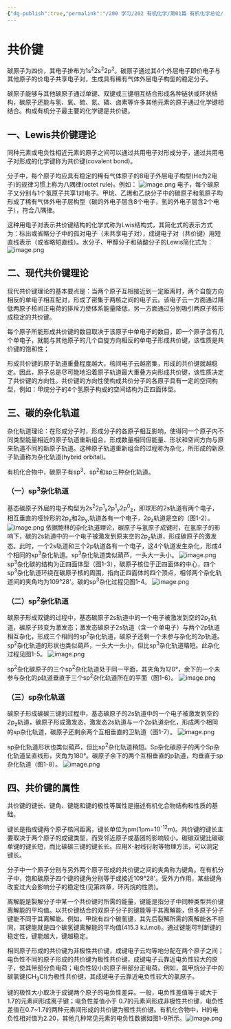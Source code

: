 ```yaml
---
{"dg-publish":true,"permalink":"/200 学习/202 有机化学/第01篇 有机化学总论/第01章 绪论/第2节 共价键/共价键/","title":"共价键","created":"2024-01-30T16:46:27.224+08:00","updated":"2024-01-30T17:25:57.425+08:00"}
---
```


# 共价键
碳原子为四价，其电子排布为1s<sup>2</sup>2s<sup>2</sup>2p<sup>2</sup>。碳原子通过其4个外层电子即价电子与其他原子的价电子共享电子对，生成具有稀有气体外层电子构型的稳定分子。

碳原子能够与其他碳原子通过单键、双键或三键相互结合形成各种链状或环状结构，碳原子还能与氢、氧、硫、氮、磷、卤素等许多其他元素的原子通过化学键相结合。构成有机分子最主要的化学键是共价键。
## 一、Lewis共价键理论 
同种元素或电负性相近元素的原子之间可以通过共用电子对形成分子，通过共用电子对形成的化学键称为共价键(covalent bond)。

分子中，每个原子均应具有稳定的稀有气体原子的8电子外层电子构型(He为2电子)的规律习惯上称为八隅律(octet rule)。例如：
![image.png](https://cdn.jsdelivr.net/gh/Dolan-Lance/Image-Jiang/202401301653)
电子，每个碳原子又分别与1个氢原子共享1对电子。甲烷、乙烯和乙炔分子中的碳原子和氢原子均形成了稀有气体外电子层构型（碳的外电子层含8个电子，氢的外电子层含2个电子），符合八隅律。

这种用电子对表示共价键结构的化学式称为Lwis结构式，其简化式的表示方式为：标出或省略分子中的孤对电子（未共享电子对），成键电子对（共价键）用短直线表示（或省略短直线）。水分子、甲醇分子和硝酸分子的Lewis简化式为：
![image.png](https://cdn.jsdelivr.net/gh/Dolan-Lance/Image-Jiang/202401301658054.jpg)
## 二、现代共价键理论
现代共价键理论的基本要点是：当两个原子互相接近到一定距离时，两个自旋方向相反的单电子相互配对，形成了密集于两核之间的电子云。该电子云一方面通过降低两原子核间正电荷的排斥力使体系能量降低，另一方面通过分别吸引两原子核形成稳定的共价键。

每个原子所能形成共价键的数目取决于该原子中单电子的数目，即一个原子含有几个单电子，就能与其他原子的几个自旋方向相反的单电子形成共价键，该性质是共价键的饱和性；

形成共价键的原子轨道重叠程度越大，核间电子云越密集，形成的共价键就越稳定。因此，原子总是尽可能地沿着原子轨道最大重叠方向形成共价键，该性质决定了共价键的方向性。共价键的方向性使构成共价分子的各原子具有一定的空间构型，例如：甲烷分子的4个氢原子构成的空间结构为正四面体型。
## 三、碳的杂化轨道 
杂化轨道理论：在形成分子时，形成分子的各原子相互影响，使得同一个原子内不同类型能量相近的原子轨道重新组合，形成数量相同但能量、形状和空间方向与原来轨道不同的新原子轨道。这种原子轨道重新组合的过程称为杂化，所形成的新原子轨道称为杂化轨道(hybrid orbital)。

有机化合物中，碳原子有sp<sup>3</sup>、sp<sup>2</sup>和sp三种杂化轨道。
### （一）sp<sup>3</sup>杂化轨道
基态碳原子外层的电子构型为2s<sup>2</sup>2p<sup>1</sup><sub>x</sub>2p<sup>1</sup><sub>y</sub>2p<sup>0</sup><sub>z</sub>，即球形的2s轨道有两个电子，相互垂直的哑铃形的2p<sub>x</sub>和2p<sub>y</sub>,轨道各有一个电子，2p<sub>z</sub>轨道是空的（图1-2）。
![image.png](https://cdn.jsdelivr.net/gh/Dolan-Lance/Image-Jiang/%E6%9C%89%E6%9C%BA%E5%8C%96%E5%AD%A6%20%E5%9B%BE1-2.jpg)
依据鲍林的杂化轨道理论，碳原子与氢原子成键时，在氢原子的影响下，碳的2s轨道中的一个电子被激发到原来空的2p<sub>z</sub>轨道，形成碳原子的激发态。此时，一个2s轨道和三个2p轨道各有一个电子，这4个轨道发生杂化，形成4个相同的sp<sup>3</sup>杂化轨道。sp<sup>3</sup>杂化轨道类似葫芦，一头大一头小。
![image.png](https://cdn.jsdelivr.net/gh/Dolan-Lance/Image-Jiang/%E6%9C%89%E6%9C%BA%E5%8C%96%E5%AD%A6%20%E5%9B%BE1-3.jpg)
sp<sup>3</sup>杂化碳的结构为正四面体型（图1-3），碳原子核位于正四面体的中心，四个sp<sup>3</sup>杂化轨道环绕在碳原子核的周围，指向正四面体的四个顶点，相邻两个杂化轨道间的夹角均为109°28'。碳的sp<sup>3</sup>杂化过程见图1-4。
![image.png](https://cdn.jsdelivr.net/gh/Dolan-Lance/Image-Jiang/202401301708568.jpg)

### （二）sp<sup>2</sup>杂化轨道
碳原子形成双键的过程中，基态碳原子2s轨道中的一个电子被激发到空的2p<sub>z</sub>轨道，碳原子转变为激发态；激发态碳原子2s轨道（含一个单电子）与两个2p轨道相互杂化，形成三个相同的sp<sup>2</sup>杂化轨道，碳原子还剩一个未参与杂化的2p轨道。sp<sup>2</sup>杂化轨道的形状也类似葫芦，一头大一头小，但比sp<sup>3</sup>杂化轨道略短。此杂化过程见图1-5。
![image.png](https://cdn.jsdelivr.net/gh/Dolan-Lance/Image-Jiang/202401301715569.jpg)

sp<sup>2</sup>杂化碳原子的三个sp<sup>2</sup>杂化轨道处于同一平面，其夹角为120°，余下的一个未参与杂化的p轨道垂直于三个sp<sup>2</sup>杂化轨道所在的平面（图1-6）。
![image.png](https://cdn.jsdelivr.net/gh/Dolan-Lance/Image-Jiang/202401301712941.jpg)

### （三）sp杂化轨道
碳原子形成碳碳三键的过程中，基态碳原子的2s轨道中的一个电子被激发到空的2p<sub>z</sub>轨道，碳原子形成激发态，激发态2s轨道与一个2p轨道杂化，形成两个相同的sp杂化轨道，碳原子还剩余两个互相垂直的卫轨道（图1-7）。
![image.png](https://cdn.jsdelivr.net/gh/Dolan-Lance/Image-Jiang/202401301718458.jpg)

sp杂化轨道形状也类似葫芦，但比sp<sup>2</sup>杂化轨道稍短。Sp杂化碳原子的两个Sp杂化轨道呈直线形，夹角为180°。碳原子余下的两个互相垂直的p轨道，均垂直于sp杂化轨道（图1-8）。
![image.png](https://cdn.jsdelivr.net/gh/Dolan-Lance/Image-Jiang/202401301719982.jpg)
## 四、共价键的属性
共价键的键长、键角、键能和键的极性等属性是描述有机化合物结构和性质的基础。

键长是指成键两个原子核间距离，键长单位为pm(1pm=10<sup>-12</sup>m)。共价键的键长主要取决于两个原子的成键类型，而受邻近原子或基团的影响较小。碳碳双键比碳碳单键的键长短，而比碳碳三键的键长长。应用X-射线衍射等物理方法，可以测定键长。

分子中一个原子分别与另外两个原子形成的共价键之间的夹角称为键角。在有机分子中，饱和碳原子四个键的键角分别等于或接近109°28'。受外力作用，某些键角改变过大会影响分子的稳定性(见第四章，环丙烷的性质)。

离解能是裂解分子中某一个共价键时所需的能量，键能是指分子中同种类型共价键离解能的平均值。以共价键结合的双原子分子的键能等于其离解能，但多原子分子键能不同于其离解能。例如，甲烷有四个碳氢键，其先后裂解所需的离解能各不相同，其键能就是四个碳氢键离解能的平均值(415.3 kJ.mol)。通过键能可判断键的稳定性，键能越大，键越稳定。

相同原子形成的共价键为非极性共价键，成键电子云均等地分配在两个原子之间；电负性不同的原子形成的共价键为极性共价键，成键电子云靠近电负性较大的原子，使其带部分负电荷；电负性较小的原子带部分正电荷。例如，氯甲烷分子中的碳氯键(CH<sub>3</sub>CI)为极性共价键，其成键电子云靠近电负性较大的氯原子。

键的极性大小取决于成键两个原子的电负性差异。一般，电负性差值等于或大于1.7的元素间形成离子键；电负性差值小于 0.7的元素间形成非极性共价键，电负性差值在0.7~1.7的两种元素间形成的共价键为极性共价键。有机化合物中，H的电负性相对值为2.20，其他几种常见元素的电负性数据如图1-9所示。![image.png](https://cdn.jsdelivr.net/gh/Dolan-Lance/Image-Jiang/202401301722119.jpg)
